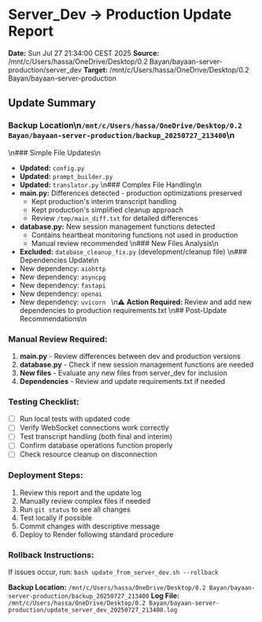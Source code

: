 # Server_Dev → Production Update Report
**Date:** Sun Jul 27 21:34:00 CEST 2025
**Source:** /mnt/c/Users/hassa/OneDrive/Desktop/0.2 Bayan/bayaan-server-production/server_dev
**Target:** /mnt/c/Users/hassa/OneDrive/Desktop/0.2 Bayan/bayaan-server-production

## Update Summary

### Backup Location\n`/mnt/c/Users/hassa/OneDrive/Desktop/0.2 Bayan/bayaan-server-production/backup_20250727_213400`\n
\n### Simple File Updates\n
- **Updated:** `config.py`
- **Updated:** `prompt_builder.py`
- **Updated:** `translator.py`
\n### Complex File Handling\n
- **main.py:** Differences detected - production optimizations preserved
  - Kept production's interim transcript handling
  - Kept production's simplified cleanup approach
  - Review `/tmp/main_diff.txt` for detailed differences
- **database.py:** New session management functions detected
  - Contains heartbeat monitoring functions not used in production
  - Manual review recommended
\n### New Files Analysis\n
- **Excluded:** `database_cleanup_fix.py` (development/cleanup file)
\n### Dependencies Update\n
- New dependency: `aiohttp`
- New dependency: `asyncpg`
- New dependency: `fastapi`
- New dependency: `openai`
- New dependency: `uvicorn`
\n⚠️  **Action Required:** Review and add new dependencies to production requirements.txt
\n## Post-Update Recommendations\n
### Manual Review Required:
1. **main.py** - Review differences between dev and production versions
2. **database.py** - Check if new session management functions are needed
3. **New files** - Evaluate any new files from server_dev for inclusion
4. **Dependencies** - Review and update requirements.txt if needed

### Testing Checklist:
- [ ] Run local tests with updated code
- [ ] Verify WebSocket connections work correctly
- [ ] Test transcript handling (both final and interim)
- [ ] Confirm database operations function properly
- [ ] Check resource cleanup on disconnection

### Deployment Steps:
1. Review this report and the update log
2. Manually review complex files if needed
3. Run `git status` to see all changes
4. Test locally if possible
5. Commit changes with descriptive message
6. Deploy to Render following standard procedure

### Rollback Instructions:
If issues occur, run: `bash update_from_server_dev.sh --rollback`

**Backup Location:** `/mnt/c/Users/hassa/OneDrive/Desktop/0.2 Bayan/bayaan-server-production/backup_20250727_213400`
**Log File:** `/mnt/c/Users/hassa/OneDrive/Desktop/0.2 Bayan/bayaan-server-production/update_server_dev_20250727_213400.log`
